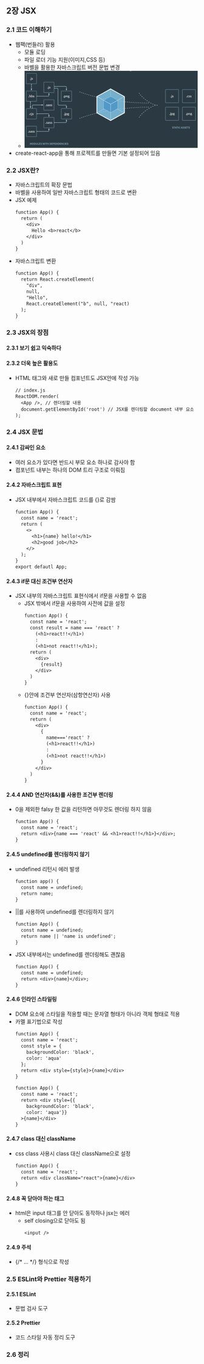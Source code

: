 ## 2장 JSX
### 2.1 코드 이해하기
  - 웹팩(번들러) 활용
    - 모듈 로딩
    - 파일 로더 기능 지원(이미지,CSS 등)
    - 바벨을 활용한 자바스크립트 버전 문법 변경
    - ![webpack bundle](images/webpack.PNG)
  - create-react-app을 통해 프로젝트를 만들면 기본 설정되어 있음
### 2.2 JSX란?
  - 자바스크립트의 확장 문법
  - 바벨을 사용하여 일반 자바스크립트 형태의 코드로 변환
  - JSX 예제
    ``` 
    function App() {
      return (
        <div>
          Hello <b>react</b>
        </div>
      )
    }
    ```
  - 자바스크립트 변환
    ```
    function App() {
      return React.createElement(
        "div", 
        null, 
        "Hello", 
        React.createElement("b", null, "react)
      );
    }
    ```
### 2.3 JSX의 장점
#### 2.3.1 보기 쉽고 익숙하다
#### 2.3.2 더욱 높은 활용도
  - HTML 태그와 새로 만들 컴포넌트도 JSX안에 작성 가능
    ```
    // index.js
    ReactDOM.render(
      <App />, // 렌더링할 내용
      document.getElementById('root') // JSX를 렌더링할 document 내부 요소
    );
    ```
### 2.4 JSX 문법
#### 2.4.1 감싸인 요소
  - 여러 요소가 있다면 반드시 부모 요소 하나로 감사야 함
  - 컴포넌트 내부는 하나의 DOM 트리 구조로 이뤄짐
#### 2.4.2 자바스크립트 표현
  - JSX 내부에서 자바스크립트 코드를 {}로 감쌈
    ```
    function App() {
      const name = 'react';
      return (
        <>
          <h1>{name} hello!</h1>
          <h2>good job</h2>
        </>
      );
    }
    export defautl App;
    ```
#### 2.4.3 if문 대신 조건부 연산자
  - JSX 내부의 자바스크립트 표현식에서 if문을 사용할 수 없음
    - JSX 밖에서 if문을 사용하여 사전에 값을 설정
      ```
      function App() {
        const name = 'react';
        const result = name === 'react' ? 
          (<h1>react!!</h1>) 
          : 
          (<h1>not react!!</h1>);
        return (
          <div>
            {result}
          </div>
        )
      }
      ```
    - {}안에 조건부 연산자(삼항연산자) 사용
      ```
      function App() {
        const name = 'react';
        return (
          <div>
            {
              name==='react' ? 
              (<h1>react!!</h1>) 
              : 
              (<h1>not react!!</h1>) 
            }
          </div>
        )
      }
      ```
#### 2.4.4 AND 연산자(&&)를 사용한 조건부 렌더링
  - 0을 제외한 falsy 한 값을 리턴하면 아무것도 렌더링 하지 않음
    ```
    function App() {
      const name = 'react';
      return <div>{name === 'react' && <h1>react!!</h1>}</div>;
    }
    ```
#### 2.4.5 undefined를 렌더링하지 않기
  - undefined 리턴시 에러 발생
    ```
    function app() {
      const name = undefined;
      return name;
    }
    ```
  - ||를 사용하여 undefined를 렌더링하지 않기
    ```
    function App() {
      const name = undefined;
      return name || 'name is undefined';
    }
    ```
  - JSX 내부에서는 undefined를 렌더링해도 괜찮음
    ```
    function App() {
      const name = undefined;
      return <div>{name}</div>;
    }
    ```
#### 2.4.6 인라인 스타일링
  - DOM 요소에 스타일을 적용할 때는 문자열 형태가 아니라 객체 형태로 적용
  - 카멜 표기법으로 작성
    ```
    function App() {
      const name = 'react';
      const style = {
        backgroundColor: 'black',
        color: 'aqua'
      };
      return <div style={style}>{name}</div>
    }
    ```
    ```
    function App() {
      const name = 'react';
      return <div style={{
        backgroundColor: 'black',
        color: 'aqua'}}
      >{name}</div>
    }
    ```
#### 2.4.7 class 대신 className
  - css class 사용시 class 대신 className으로 설정
    ```
    function App() {
      const name = 'react';
      return <div className="react">{name}</div>
    }
    ```
#### 2.4.8 꼭 닫아야 하는 태그
  - html은 input 태그를 안 닫아도 동작하나 jsx는 에러
    - self closing으로 닫아도 됨
      ```
      <input />
      ```
#### 2.4.9 주석
  - {/* ... */} 형식으로 작성
### 2.5 ESLint와 Prettier 적용하기
#### 2.5.1 ESLint
  - 문법 검사 도구
#### 2.5.2 Prettier
  - 코드 스타일 자동 정리 도구
### 2.6 정리